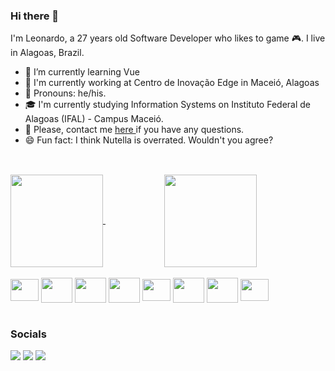 ### Hi there 👋
I'm Leonardo, a 27 years old Software Developer who likes to game 🎮. I live in Alagoas, Brazil.

- 📖 I’m currently learning Vue
- 💼 I'm currently working at Centro de Inovação Edge in Maceió, Alagoas
- 🙂 Pronouns: he/his.
- 🎓 I'm currently studying Information Systems on Instituto Federal de Alagoas (IFAL) - Campus Maceió.
- 💬 Please, contact me <a href='https://www.github.com/leohas/leohas/issues'> here </a> if you have any questions.
- 😄 Fun fact: I think Nutella is overrated. Wouldn't you agree?
## 
<br>
<div>
  <a href="https://github.com/leohas/github-readme-stats">
    <img height="148" align="center" src="https://github-readme-stats.vercel.app/api?username=leohas&count_private=true&show_icons=true&theme=radical"/>
  </a>
  &nbsp &nbsp &nbsp &nbsp &nbsp &nbsp &nbsp &nbsp &nbsp &nbsp &nbsp &nbsp
  <a href="https://github.com/leohas/convoychat">
    <img height="148" align="center" src="https://github-readme-stats.vercel.app/api/top-langs/?username=leohas&layout=compact&theme=radical"/>
  </a>
</div>

<br> 

<div>
  <img src="https://cdn.jsdelivr.net/gh/devicons/devicon/icons/typescript/typescript-original.svg" height="35" width="45" align="center"/>
  <img src="https://cdn.jsdelivr.net/gh/devicons/devicon/icons/angularjs/angularjs-original.svg" height="40" width="50" align="center" />
  <img src="https://cdn.jsdelivr.net/gh/devicons/devicon/icons/react/react-original-wordmark.svg" height="40" width="50" align="center" />
  <img src="https://cdn.jsdelivr.net/gh/devicons/devicon/icons/php/php-original.svg" height="40" width="50" align="center" />
  <img src="https://cdn.jsdelivr.net/gh/devicons/devicon@latest/icons/laravel/laravel-original.svg" height="35" width="45" align="center" />
  <img src="https://cdn.jsdelivr.net/gh/devicons/devicon/icons/html5/html5-plain-wordmark.svg" height="40" width="50" align="center"/>
  <img src="https://cdn.jsdelivr.net/gh/devicons/devicon/icons/css3/css3-plain-wordmark.svg" height="40" width="50" align="center" />
  <img src="https://cdn.jsdelivr.net/gh/devicons/devicon@latest/icons/docker/docker-original.svg" height="35" width="45" align="center" />  
</div>

<br>
 
### Socials
<a href="mailto:leohas.dev@gmail.com"><img src="https://img.shields.io/badge/Gmail-D14836?style=for-the-badge&logo=gmail&logoColor=white"/></a><nobr>
<a href="https://www.instagram.com/leohdas/"><img src="https://img.shields.io/badge/Instagram-E4405F?style=for-the-badge&logo=instagram&logoColor=white"/></a>
<a href="https://linkedin.com/in/leohas"><img src="https://img.shields.io/badge/LinkedIn-0077B5?style=for-the-badge&logo=linkedin&logoColor=white"/></a>
